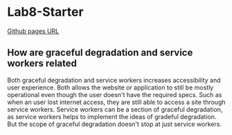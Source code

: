 # Lab8-Starter
[Github pages URL](https://mashyuf.github.io/Lab8-Starter/)

## How are graceful degradation and service workers related
Both graceful degradation and service workers increases accessibility and user experience. Both allows the website or application to still be mostly operational even though the user doesn't have the required specs. Such as when an user lost internet access, they are still able to access a site through service workers. Service workers can be a section of graceful degradation, as service workers helps to implement the ideas of gradeful degradation. But the scope of graceful degradation doesn't stop at just service workers.